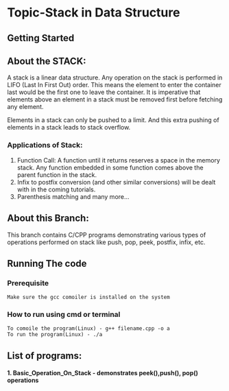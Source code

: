 # Topic-Stack in Data Structure
## Getting Started

## About the STACK:
A stack is a linear data structure. Any operation on the stack is performed in LIFO (Last In First Out) order. This means the element to enter the container last would be the first one to leave the container. It is imperative that elements above an element in a stack must be removed first before fetching any element.

Elements in a stack can only be pushed to a limit. And this extra pushing of elements in a stack leads to stack overflow.

### Applications of Stack:
1. Function Call: A function until it returns reserves a space in the memory stack. Any function embedded in some function comes above the parent function in the stack. 
2. Infix to postfix conversion (and other similar conversions) will be dealt with in the coming tutorials.
3. Parenthesis matching and many more...

## About this Branch:
This branch contains C/CPP programs demonstrating various types of operations performed on stack like push, pop, peek, postfix, infix, etc.

## Running The code 
  ### Prerequisite
    Make sure the gcc comoiler is installed on the system

  ### How to run using cmd or terminal

    To comoile the program(Linux) - g++ filename.cpp -o a
    To run the program(Linux) - ./a

## List of programs:
#### 1. Basic_Operation_On_Stack - demonstrates peek(),push(), pop() operations

